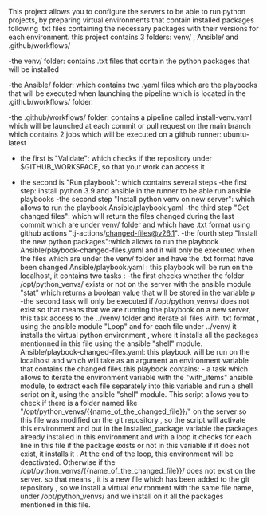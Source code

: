 This project allows you to configure the servers to be able to run python projects, by preparing
virtual environments that contain installed packages following .txt files
containing the necessary packages with their versions for each environment.
this project contains 3 folders: venv/ , Ansible/ and .github/workflows/

-the venv/ folder: contains .txt files that contain the python packages that will be installed

-the Ansible/ folder: which contains two .yaml files which are the playbooks that will be
 executed when launching the pipeline which is located in the .github/workflows/ folder.


-the .github/workflows/ folder: contains a pipeline called install-venv.yaml which
will be launched at each commit or pull request on the main branch which contains 2 jobs
 which will be executed on a github runner: ubuntu-latest 

  * the first is "Validate": which checks if the repository under $GITHUB_WORKSPACE,
  so that your work can access it

  * the second is "Run playbook": which contains several steps
      -the first step: install python 3.9 and ansible in the runner to be able
      run ansible playbooks
      -the second step "Install python venv on new server": which allows to run the playbook Ansible/playbook.yaml 
      -the third step "Get changed files": which will return the files changed during the last commit which are
       under venv/ folder and which have .txt format using github actions "tj-actions/changed-files@v26.1".
      -the fourth step "Install the new python packages":which allows to run the playbook Ansible/playbook-changed-files.yaml 
       and it will only be executed when the files which are under the venv/ folder and  have the .txt format have been changed
Ansible/playbook.yaml : this playbook will be run on the localhost, it contains two tasks :
            -the first checks whether the folder /opt/python_venvs/ exists or not on the server with the ansible module "stat" which returns a
             boolean value that will be stored in the variable p 
            -the second task will only be executed if /opt/python_venvs/ does not exist so that means that we are running the playbook on a new server,
             this task access to the ../venv/ folder and iterate all files with .txt format , using the ansible module "Loop" and for
             each file under ../venv/ it installs the virtual python environment , where it installs all the packages mentionned in this file 
             using the ansible "shell" module.  
Ansible/playbook-changed-files.yaml: this playbook will be run on the localhost and which will take as an argument an environment variable that contains 
the changed files.this playbook contains:
         - a task which allows to iterate the environment variable with the "with_items" ansible module,
           to extract each file  separately into this variable and run a shell script on it, using the ansible "shell" module.
           This script allows you to check if there is a folder named like "/opt/python_venvs/{{name_of_the_changed_file}}/" on the server
           so this file was modified on the git repository , so the script will  activate this environment 
           and put in the Installed_package variable the packages already installed in this environment
           and with a loop it checks for each line in this file if the package exists or not in this variable
           if it does not exist, it installs it . At the end of the loop, this environment will be deactivated.
           Otherwise if the /opt/python_venvs/{{name_of_the_changed_file}}/ does not exist on the server. so that means , it is a new file which has
           been added to the git repository , so we install  a virtual environment with the same file name,  under  /opt/python_venvs/ and we
           install on it all the packages mentioned in this file.      
       

